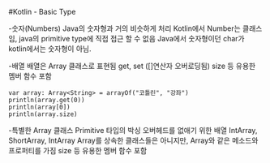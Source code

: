 #Kotlin - Basic Type

-숫자(Numbers)
Java의 숫자형과 거의 비슷하게 처리
Kotlin에서 Number는 클래스임, java의 primitive type에 직접 접근 할 수 없음
Java에서 숫자형이던 char가 kotlin에서는 숫자형이 아님.

-배열
배열은 Array 클래스로 표현됨
get, set ([]연산자 오버로딩됨)
size 등 유용한 멤버 함수 포함

```
var array: Array<String> = arrayOf("코틀린", "강좌")
println(array.get(0))
println(array[0])
println(array.size)
```

-특별한 Array 클래스
Primitive 타입의 박싱 오버헤드를 없애기 위한 배열
IntArray, ShortArray, IntArray
Array를 상속한 클래스들은 아니지만, Array와 같은 메소드와 프로퍼티를 가짐
size 등 유용한 멤버 함수 포함
